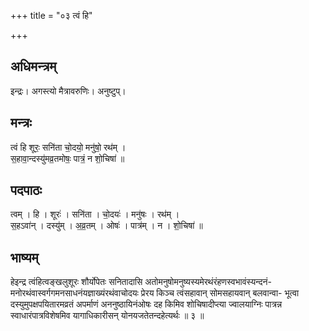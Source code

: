 +++
title = "०३ त्वं हि"

+++
## अधिमन्त्रम्
इन्द्रः। अगस्त्यो मैत्रावरुणिः। अनुष्टुप्।

## मन्त्रः
त्वं हि शूरः॒ सनि॑ता चो॒दयो॒ मनु॑षो॒ रथ॑म् ।  
स॒हावा॒न्दस्यु॑मव्र॒तमोषः॒ पात्रं॒ न शो॒चिषा॑ ॥

## पदपाठः
त्वम् । हि । शूरः॑ । सनि॑ता । चो॒दयः॑ । मनु॑षः । रथ॑म् ।  
स॒हऽवा॑न् । दस्यु॑म् । अ॒व्र॒तम् । ओषः॑ । पात्र॑म् । न । शो॒चिषा॑ ॥

## भाष्यम्
हेइन्द्र त्वंहित्वङ्खलुशूरः शौर्योपेतः सनितादासि अतोमनुषोमनुष्यस्यमेरथंरंहणस्वभावंस्यन्दनं- मनोरथंवास्वर्गगमनसाधनंयज्ञाख्यंरथंवाचोदयः प्रेरय किञ्च त्वंसहावान् सोमसहायवान् बलवान्वा- भूत्वा दस्युमुपक्षपयितारमव्रतं अपर्माणं अननुष्ठायिनंओषः दह किमिव शोचिषादीप्त्या ज्वालयाग्निः पात्रन्न स्वाधारंपात्रविशेषमिव यागाधिकारीसन् योनयजतेतन्दहेत्यर्थः ॥ ३ ॥